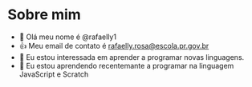 # Sobre mim
- 👋 Olá meu nome é @rafaelly1
- 👍 Meu email de contato é rafaelly.rosa@escola.pr.gov.br
- 👀 Eu estou interessada em aprender a programar novas linguagens.
- 🌱 Eu estou aprendendo recentemante a programar na linguagem JavaScript e Scratch



